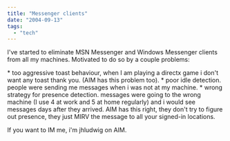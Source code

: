```yaml
---
title: "Messenger clients"
date: "2004-09-13"
tags: 
  - "tech"
---
```


I've started to eliminate MSN Messenger and Windows Messenger clients from all my machines. Motivated to do so by a couple problems:

\* too aggressive toast behaviour, when I am playing a directx game i don't want any toast thank you. (AIM has this problem too). \* poor idle detection. people were sending me messages when i was not at my machine. \* wrong strategy for presence detection. messages were going to the wrong machine (I use 4 at work and 5 at home regularly) and i would see messages days after they arrived. AIM has this right, they don't try to figure out presence, they just MIRV the message to all your signed-in locations.

If you want to IM me, i'm jhludwig on AIM.
